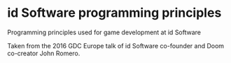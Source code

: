 # id Software programming principles
Programming principles used for game development at id Software

Taken from the 2016 GDC Europe talk of id Software co-founder and Doom co-creator John Romero.
